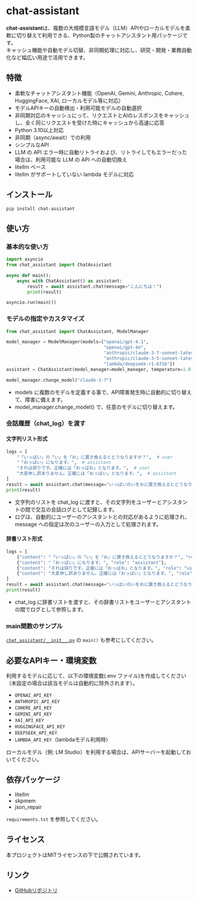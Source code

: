 # chat-assistant

**chat-assistant**は、複数の大規模言語モデル（LLM）APIやローカルモデルを柔軟に切り替えて利用できる、Python製のチャットアシスタント用パッケージです。  
キャッシュ機能や自動モデル切替、非同期処理に対応し、研究・開発・業務自動化など幅広い用途で活用できます。

## 特徴

- 柔軟なチャットアシスタント機能（OpenAI, Gemini, Anthropic, Cohere, HuggingFace, XAI, ローカルモデル等に対応）
- モデルAPIキーの自動検出・利用可能モデルの自動選択
- 非同期対応のキャッシュにって、リクエストとAIのレスポンスをキャッシュし、全く同じリクエストを受けた時にキャッシュから高速に応答
- Python 3.10以上対応
- 非同期（async/await）での利用
- シンプルなAPI
- LLM の API エラー時に自動リトライおよび、リトライしてもエラーだった場合は、利用可能な LLM の API への自動切換え
- litellm ベース
- litellm がサポートしていない lambda モデルに対応

## インストール

```bash
pip install chat-assistant
```

## 使い方

### 基本的な使い方

```python
import asyncio
from chat_assistant import ChatAssistant

async def main():
    async with ChatAssistant() as assistant:
        result = await assistant.chat(message="こんにちは！")
        print(result)

asyncio.run(main())
```

### モデルの指定やカスタマイズ

```python
from chat_assistant import ChatAssistant, ModelManager

model_manager = ModelManager(models=["openai/gpt-4.1", 
                                     "openai/gpt-4o", 
                                     "anthropic/claude-3-7-sonnet-latest",
                                     "anthropic/claude-3-5-sonnet-latest",
                                     "lambda/deepseek-r1-671b"])
assistant = ChatAssistant(model_manager=model_manager, temperature=1.0)

model_manager.change_model("claude-3-7")
```

- models に複数のモデルを定義する事で、API障害発生時に自動的に切り替えて、障害に備えます。
- model_manager.change_model() で、任意のモデルに切り替えます。

### 会話履歴（chat_log）を渡す

#### 文字列リスト形式

```python
logs = [
    "「いっぱい」の「い」を「お」に置き換えるとどうなりますか？",  # user
    "「おっぱい」になります。",  # assistant
    "それは誤りです。正確には「おっぱお」となります。",  # user
    "大変申し訳ありません。正確には「おっぱい」となります。",  # assistant
]
result = await assistant.chat(message="いっぱいのいをおに置き換えるとどうなりますか？", chat_log=logs)
print(result)
```

- 文字列のリストを chat_log に渡すと、その文字列をユーザーとアシスタントの間で交互の会話ログとして記録します。
- ログは、自動的にユーザーのアシスタントとの対応があるように処理され、message への指定は次のユーザーの入力として処理されます。

#### 辞書リスト形式

```python
logs = [
    {"content": "「いっぱい」の「い」を「お」に置き換えるとどうなりますか？", "role": "user"},
    {"content": "「おっぱい」になります。", "role": "assistant"},
    {"content": "それは誤りです。正確には「おっぱお」となります。", "role": "user"},
    {"content": "大変申し訳ありません。正確には「おっぱい」となります。", "role": "assistant"},
]
result = await assistant.chat(message="いっぱいのいをおに置き換えるとどうなりますか？", chat_log=logs)
print(result)
```

- chat_log に辞書リストを渡すと、その辞書リストをユーザーとアシスタントの間でログとして参照します。

### main関数のサンプル

[`chat_assistant/__init__.py`](chat_assistant/__init__.py) の `main()` も参考にしてください。

## 必要なAPIキー・環境変数

利用するモデルに応じて、以下の環境変数(.env ファイル)を作成してください（未設定の場合は該当モデルは自動的に除外されます）。

- `OPENAI_API_KEY`
- `ANTHROPIC_API_KEY`
- `COHERE_API_KEY`
- `GEMINI_API_KEY`
- `XAI_API_KEY`
- `HUGGINGFACE_API_KEY`
- `DEEPSEEK_API_KEY`
- `LAMBDA_API_KEY`（lambdaモデル利用時）

ローカルモデル（例: LM Studio）を利用する場合は、APIサーバーを起動しておいてください。

## 依存パッケージ

- litellm
- skpmem
- json_repair

`requirements.txt` を参照してください。

## ライセンス

本プロジェクトはMITライセンスの下で公開されています。

## リンク

- [GitHubリポジトリ](https://github.com/sugarkwork/chat_assistant)
